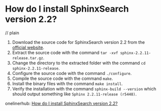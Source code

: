 # How do I install SphinxSearch version 2.2?
// plain

1. Download the source code for SphinxSearch version 2.2 from the [official website](http://sphinxsearch.com/downloads/release/).
2. Extract the source code with the command ```tar -xvf sphinx-2.2.11-release.tar.gz```.
3. Change the directory to the extracted folder with the command ```cd sphinx-2.2.11-release```.
4. Configure the source code with the command ```./configure```.
5. Compile the source code with the command ```make```.
6. Install the binary files with the command ```make install```.
7. Verify the installation with the command ```sphinx-build --version``` which should output something like ```Sphinx 2.2.11-release (r5448)```.

onelinerhub: [How do I install SphinxSearch version 2.2?](https://onelinerhub.com/sphinxsearch/how-do-i-install-sphinxsearch-version----)